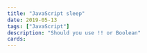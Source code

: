 ```yaml
---
title: "JavaScript sleep"
date: 2019-05-13
tags: ["JavaScript"]
description: "Should you use !! or Boolean"
cards:
---
```




